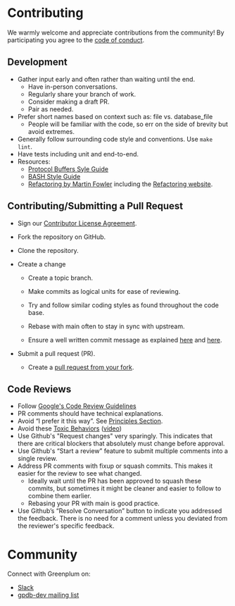 # Contributing

We warmly welcome and appreciate contributions from the community! By participating you agree to the [code of conduct](https://github.com/greenplum-db/gpupgrade/blob/main/CODE-OF-CONDUCT.md).

## Development 
- Gather input early and often rather than waiting until the end. 
  - Have in-person conversations.
  - Regularly share your branch of work.
  - Consider making a draft PR.
  - Pair as needed.
- Prefer short names based on context such as: file vs. database_file
  - People will be familiar with the code, so err on the side of brevity but avoid extremes.
- Generally follow surrounding code style and conventions. Use `make lint`.
- Have tests including unit and end-to-end.
- Resources:
  - [Protocol Buffers Syle Guide](https://developers.google.com/protocol-buffers/docs/style)
  - [BASH Style Guide](https://google.github.io/styleguide/shellguide.html)
  - [Refactoring by Martin Fowler](https://martinfowler.com/books/refactoring.html) including the [Refactoring website](https://refactoring.com/). 


## Contributing/Submitting a Pull Request 
- Sign our [Contributor License Agreement](https://cla.vmware.com/cla/1/preview).
  
- Fork the repository on GitHub.

- Clone the repository.

- Create a change

    - Create a topic branch.

    - Make commits as logical units for ease of reviewing.

    - Try and follow similar coding styles as found throughout the code base.

    - Rebase with main often to stay in sync with upstream.

    - Ensure a well written commit message as explained [here](https://chris.beams.io/posts/git-commit/) and [here](https://tbaggery.com/2008/04/19/a-note-about-git-commit-messages.html).

- Submit a pull request (PR).

    - Create a [pull request from your fork](https://help.github.com/en/github/collaborating-with-issues-and-pull-requests/.creating-a-pull-request-from-a-fork).

## Code Reviews 
- Follow [Google's Code Review Guidelines](https://google.github.io/eng-practices/review/reviewer/)
- PR comments should have technical explanations.
- Avoid “I prefer it this way”. See [Principles Section](https://google.github.io/eng-practices/review/reviewer/standard.html).
- Avoid these [Toxic Behaviors](https://medium.com/@sandya.sankarram/unlearning-toxic-behaviors-in-a-code-review-culture-b7c295452a3c) ([video](https://www.youtube.com/watch?v=QIUwGa-MttQ))
- Use Github's "Request changes" very sparingly. This indicates that there are critical blockers that absolutely must change before approval.
- Use Github's “Start a review” feature to submit multiple comments into a single review.
- Address PR comments with fixup or squash commits. This makes it easier for the review to see what changed.
  - Ideally wait until the PR has been approved to squash these commits, but sometimes it might be cleaner and easier to follow to combine them earlier.
  - Rebasing your PR with main is good practice.
- Use Github’s “Resolve Conversation” button to indicate you addressed the feedback. There is no need for a comment unless you deviated from the reviewer's specific feedback.

# Community

Connect with Greenplum on:
- [Slack](https://greenplum.slack.com/)
- [gpdb-dev mailing list](https://groups.google.com/a/greenplum.org/forum/#!forum/gpdb-dev/join)
